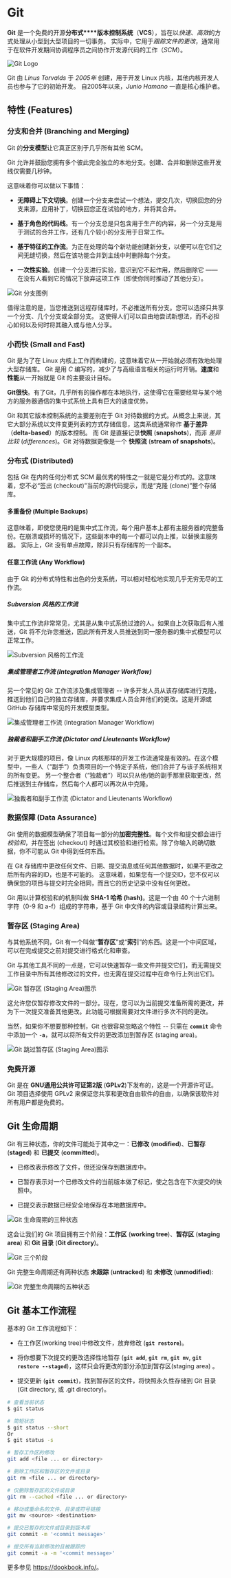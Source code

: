 # Git

**Git** 是一个免费的开源**分布式****版本控制系统**（**VCS**），旨在以*快速*、*高效*的方式处理从小型到大型项目的一切事务。
实际中，它用于*跟踪文件的更改*，通常用于在软件开发期间协调程序员之间协作开发源代码的工作（*SCM*）。

![Git Logo](https://dookbook.info/media/git.png)

Git 由 *Linus Torvalds* 于 *2005年* 创建，用于开发 Linux 内核，其他内核开发人员也参与了它的初始开发。
自2005年以来，*Junio Hamano* 一直是核心维护者。

## 特性 (Features)

### 分支和合并 (Branching and Merging)

Git 的**分支模型**让它真正区别于几乎所有其他 SCM。

Git 允许并鼓励您拥有多个彼此完全独立的本地分支。创建、合并和删除这些开发线仅需要几秒钟。

这意味着你可以做以下事情：

- **无障碍上下文切换**。创建一个分支来尝试一个想法，提交几次，切换回您的分支来源，应用补丁，切换回您正在试验的地方，并将其合并。

- **基于角色的代码线**。有一个分支总是只包含用于生产的内容，另一个分支是用于测试的合并工作，还有几个较小的分支用于日常工作。

- **基于特征的工作流**。为正在处理的每个新功能创建新分支，以便可以在它们之间无缝切换，然后在该功能合并到主线中时删除每个分支。

- **一次性实验**。创建一个分支进行实验，意识到它不起作用，然后删除它 —— 在没有人看到它的情况下放弃这项工作（即使你同时推动了其他分支）。

![Git 分支图例](https://dookbook.info/media/git-branches@2x-without-alpha.png)

值得注意的是，当您推送到远程存储库时，不必推送所有分支。您可以选择只共享一个分支、几个分支或全部分支。
这使得人们可以自由地尝试新想法，而不必担心如何以及何时将其融入或与他人分享。

### 小而快 (Small and Fast)

Git 是为了在 Linux 内核上工作而构建的，这意味着它从一开始就必须有效地处理大型存储库。
Git 是用 *C* 编写的，减少了与高级语言相关的运行时开销。**速度**和**性能**从一开始就是 Git 的主要设计目标。

**Git很快**。有了Git，几乎所有的操作都在本地执行，这使得它在需要经常与某个地方的服务器通信的集中式系统上具有巨大的速度优势。

Git 和其它版本控制系统的主要差别在于 Git 对待数据的方式。从概念上来说，其它大部分系统以文件变更列表的方式存储信息，这类系统通常称作 **基于差异**（**delta-based**）的版本控制。
而 Git 是直接记录**快照** (**snapshots**)，而非 *差异比较* (*differences*)。Git 对待数据更像是一个 **快照流** (**stream of snapshots**)。

### 分布式 (Distributed)

包括 Git 在内的任何分布式 SCM 最优秀的特性之一就是它是分布式的。这意味着，您不必“签出 (checkout)”当前的源代码提示，而是“克隆 (clone)”整个存储库。

#### 多重备份 (Multiple Backups)

这意味着，即使您使用的是集中式工作流，每个用户基本上都有主服务器的完整备份。在崩溃或损坏的情况下，这些副本中的每一个都可以向上推，以替换主服务器。
实际上，Git 没有单点故障，除非只有存储库的一个副本。

#### 任意工作流 (Any Workflow)

由于 Git 的分布式特性和出色的分支系统，可以相对轻松地实现几乎无穷无尽的工作流。

##### Subversion 风格的工作流

集中式工作流非常常见，尤其是从集中式系统过渡的人。如果自上次获取后有人推送，Git 将不允许您推送，因此所有开发人员推送到同一服务器的集中式模型可以正常工作。

![Subversion 风格的工作流](https://dookbook.info/media/git-workflow-svn-style@2x-without-alpha.png)

##### 集成管理者工作流 (Integration Manager Workflow)

另一个常见的 Git 工作流涉及集成管理者 -- 许多开发人员从该存储库进行克隆，推送到他们自己的独立存储库，并要求集成人员合并他们的更改。这是开源或 GitHub 存储库中常见的开发模型类型。

![集成管理者工作流 (Integration Manager Workflow)](https://dookbook.info/media/git-workflow-b@2x-without-alpha.png)

##### 独裁者和副手工作流 (Dictator and Lieutenants Workflow)

对于更大规模的项目，像 Linux 内核那样的开发工作流通常是有效的。在这个模型中，一些人（“副手”）负责项目的一个特定子系统，他们合并了与该子系统相关的所有变更。
另一个整合者（“独裁者”）可以只从他/她的副手那里获取更改，然后推送到主存储库，然后每个人都可以再次从中克隆。

![独裁者和副手工作流 (Dictator and Lieutenants Workflow)](https://dookbook.info/media/git-workflow-c@2x-without-alpha.png)

### 数据保障 (Data Assurance)

Git 使用的数据模型确保了项目每一部分的**加密完整性**。每个文件和提交都会进行*校验和*，并在签出 (checkout) 时通过其校验和进行检索。除了你输入的确切数据，你不可能从 Git 中得到任何东西。

在 Git 存储库中更改任何文件、日期、提交消息或任何其他数据时，如果不更改之后所有内容的ID，也是不可能的。
这意味着，如果您有一个提交ID，您不仅可以确保您的项目与提交时完全相同，而且它的历史记录中没有任何更改。

Git 用以计算校验和的机制叫做 **SHA-1 哈希 (hash)**。这是一个由 40 个十六进制字符（0-9 和 a-f）组成的字符串，基于 Git 中文件的内容或目录结构计算出来。

### 暂存区 (Staging Area)

与其他系统不同，Git 有一个叫做“**暂存区**”或“**索引**”的东西。这是一个中间区域，可以在完成提交之前对提交进行格式化和审查。

Git 与其他工具不同的一点是，它可以快速暂存一些文件并提交它们，而无需提交工作目录中所有其他修改过的文件，也无需在提交过程中在命令行上列出它们。

![Git 暂存区 (Staging Area)图示](https://dookbook.info/media/git-index@2x-without-alpha.png)

这允许您仅暂存修改文件的一部分。现在，您可以为当前提交准备所需的更改，并为下一次提交准备其他更改。此功能可根据需要对文件进行多次不同的更改。

当然，如果你不想要那种控制，Git 也很容易忽略这个特性 -- 只需在 **`commit`** 命令中添加一个 **`-a`**，就可以将所有文件的更改添加到暂存区 (staging area)。

![Git 跳过暂存区 (Staging Area)图示](https://dookbook.info/media/git-index-skip-without-alpha.png)

### 免费开源

Git 是在 **GNU通用公共许可证第2版** (**GPLv2**)下发布的，这是一个开源许可证。Git 项目选择使用 GPLv2 来保证您共享和更改自由软件的自由，以确保该软件对所有用户都是免费的。

## Git 生命周期

Git 有三种状态，你的文件可能处于其中之一：**已修改** (**modified**)、**已暂存** (**staged**) 和 **已提交** (**committed**)。

- 已修改表示修改了文件，但还没保存到数据库中。

- 已暂存表示对一个已修改文件的当前版本做了标记，使之包含在下次提交的快照中。

- 已提交表示数据已经安全地保存在本地数据库中。

![Git 生命周期的三种状态](https://dookbook.info/media/git-lifecycle-without-alpha.png)

这会让我们的 Git 项目拥有三个阶段：**工作区** (**working tree**)、**暂存区** (**staging area**) 和 **Git 目录** (**Git directory**)。

![Git 三个阶段](https://dookbook.info/media/git-three-sections-without-alpha.png)

Git 完整生命周期还有两种状态 **未跟踪** (**untracked**) 和 **未修改** (**unmodified**):

![Git 完整生命周期的五种状态](https://dookbook.info/media/git-lifecycle-all.jpg)

## Git 基本工作流程

基本的 Git 工作流程如下：

- 在工作区(working tree)中修改文件，放弃修改 (**`git restore`**)。

- 将你想要下次提交的更改选择性地暂存 (**`git add`**, **`git rm`**, **`git mv`**, **`git restore --staged`**)，这样只会将更改的部分添加到暂存区(staging area) 。

- 提交更新 (**`git commit`**)，找到暂存区的文件，将快照永久性存储到 Git 目录(Git directory, 或 .git directory)。

```bash
# 查看当前状态
$ git status

# 简短状态
$ git status --short
Or
$ git status -s
```

```bash
# 暂存工作区的修改
git add <file ... or directory>

# 删除工作区和暂存区的文件或目录
git rm <file ... or directory>

# 仅删除暂存区的文件或目录
git rm --cached <file ... or directory>

# 移动或重命名的文件、目录或符号链接
git mv <source> <destination>

# 提交已暂存的文件或目录到版本库
git commit -m '<commit message>'

# 提交所有当前修改的且被跟踪的
git commit -a -m '<commit message>'
```

更多参见 <https://dookbook.info/>。
